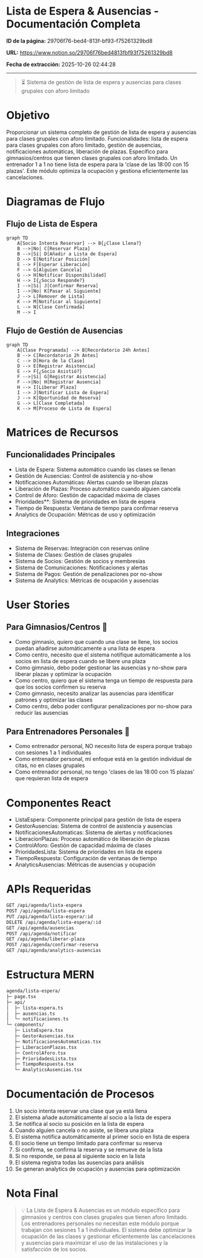 # Lista de Espera & Ausencias - Documentación Completa

**ID de la página:** 29706f76-bed4-813f-bf93-f75261329bd8

**URL:** https://www.notion.so/29706f76bed4813fbf93f75261329bd8

**Fecha de extracción:** 2025-10-26 02:44:28

---

> ⏳ Sistema de gestión de lista de espera y ausencias para clases grupales con aforo limitado

# Objetivo

Proporcionar un sistema completo de gestión de lista de espera y ausencias para clases grupales con aforo limitado. Funcionalidades: lista de espera para clases grupales con aforo limitado, gestión de ausencias, notificaciones automáticas, liberación de plazas. Específico para gimnasios/centros que tienen clases grupales con aforo limitado. Un entrenador 1 a 1 no tiene lista de espera para la 'clase de las 18:00 con 15 plazas'. Este módulo optimiza la ocupación y gestiona eficientemente las cancelaciones.

# Diagramas de Flujo

## Flujo de Lista de Espera

```mermaid
graph TD
    A[Socio Intenta Reservar] --> B{¿Clase Llena?}
    B -->|No| C[Reservar Plaza]
    B -->|Sí| D[Añadir a Lista de Espera]
    D --> E[Notificar Posición]
    E --> F[Esperar Liberación]
    F --> G[Alguien Cancela]
    G --> H[Notificar Disponibilidad]
    H --> I{¿Socio Responde?}
    I -->|Sí| J[Confirmar Reserva]
    I -->|No| K[Pasar al Siguiente]
    J --> L[Remover de Lista]
    K --> M[Notificar al Siguiente]
    L --> N[Clase Confirmada]
    M --> I
```

## Flujo de Gestión de Ausencias

```mermaid
graph TD
    A[Clase Programada] --> B[Recordatorio 24h Antes]
    B --> C[Recordatorio 2h Antes]
    C --> D[Hora de la Clase]
    D --> E[Registrar Asistencia]
    E --> F{¿Socio Asistió?}
    F -->|Sí| G[Registrar Asistencia]
    F -->|No| H[Registrar Ausencia]
    H --> I[Liberar Plaza]
    I --> J[Notificar Lista de Espera]
    J --> K[Oportunidad de Reserva]
    G --> L[Clase Completada]
    K --> M[Proceso de Lista de Espera]
```

# Matrices de Recursos

## Funcionalidades Principales

- Lista de Espera: Sistema automático cuando las clases se llenan
- Gestión de Ausencias: Control de asistencia y no-show
- Notificaciones Automáticas: Alertas cuando se liberan plazas
- Liberación de Plazas: Proceso automático cuando alguien cancela
- Control de Aforo: Gestión de capacidad máxima de clases
- Prioridades**: Sistema de prioridades en lista de espera
- Tiempo de Respuesta: Ventana de tiempo para confirmar reserva
- Analytics de Ocupación: Métricas de uso y optimización
## Integraciones

- Sistema de Reservas: Integración con reservas online
- Sistema de Clases: Gestión de clases grupales
- Sistema de Socios: Gestión de socios y membresías
- Sistema de Comunicaciones: Notificaciones y alertas
- Sistema de Pagos: Gestión de penalizaciones por no-show
- Sistema de Analytics: Métricas de ocupación y ausencias
# User Stories

## Para Gimnasios/Centros 🏢

- Como gimnasio, quiero que cuando una clase se llene, los socios puedan añadirse automáticamente a una lista de espera
- Como centro, necesito que el sistema notifique automáticamente a los socios en lista de espera cuando se libere una plaza
- Como gimnasio, debo poder gestionar las ausencias y no-show para liberar plazas y optimizar la ocupación
- Como centro, quiero que el sistema tenga un tiempo de respuesta para que los socios confirmen su reserva
- Como gimnasio, necesito analizar las ausencias para identificar patrones y optimizar las clases
- Como centro, debo poder configurar penalizaciones por no-show para reducir las ausencias
## Para Entrenadores Personales 🧍

- Como entrenador personal, NO necesito lista de espera porque trabajo con sesiones 1 a 1 individuales
- Como entrenador personal, mi enfoque está en la gestión individual de citas, no en clases grupales
- Como entrenador personal, no tengo 'clases de las 18:00 con 15 plazas' que requieran lista de espera
# Componentes React

- ListaEspera: Componente principal para gestión de lista de espera
- GestorAusencias: Sistema de control de asistencia y ausencias
- NotificacionesAutomaticas: Sistema de alertas y notificaciones
- LiberacionPlazas: Proceso automático de liberación de plazas
- ControlAforo: Gestión de capacidad máxima de clases
- PrioridadesLista: Sistema de prioridades en lista de espera
- TiempoRespuesta: Configuración de ventanas de tiempo
- AnalyticsAusencias: Métricas de ausencias y ocupación
# APIs Requeridas

```bash
GET /api/agenda/lista-espera
POST /api/agenda/lista-espera
PUT /api/agenda/lista-espera/:id
DELETE /api/agenda/lista-espera/:id
GET /api/agenda/ausencias
POST /api/agenda/notificar
GET /api/agenda/liberar-plaza
POST /api/agenda/confirmar-reserva
GET /api/agenda/analytics-ausencias
```

# Estructura MERN

```bash
agenda/lista-espera/
├─ page.tsx
├─ api/
│  ├─ lista-espera.ts
│  ├─ ausencias.ts
│  └─ notificaciones.ts
└─ components/
   ├─ ListaEspera.tsx
   ├─ GestorAusencias.tsx
   ├─ NotificacionesAutomaticas.tsx
   ├─ LiberacionPlazas.tsx
   ├─ ControlAforo.tsx
   ├─ PrioridadesLista.tsx
   ├─ TiempoRespuesta.tsx
   └─ AnalyticsAusencias.tsx
```

# Documentación de Procesos

1. Un socio intenta reservar una clase que ya está llena
1. El sistema añade automáticamente al socio a la lista de espera
1. Se notifica al socio su posición en la lista de espera
1. Cuando alguien cancela o no asiste, se libera una plaza
1. El sistema notifica automáticamente al primer socio en lista de espera
1. El socio tiene un tiempo limitado para confirmar su reserva
1. Si confirma, se confirma la reserva y se remueve de la lista
1. Si no responde, se pasa al siguiente socio en la lista
1. El sistema registra todas las ausencias para análisis
1. Se generan analytics de ocupación y ausencias para optimización
# Nota Final

> 💡 La Lista de Espera & Ausencias es un módulo específico para gimnasios y centros con clases grupales que tienen aforo limitado. Los entrenadores personales no necesitan este módulo porque trabajan con sesiones 1 a 1 individuales. El sistema debe optimizar la ocupación de las clases y gestionar eficientemente las cancelaciones y ausencias para maximizar el uso de las instalaciones y la satisfacción de los socios.

